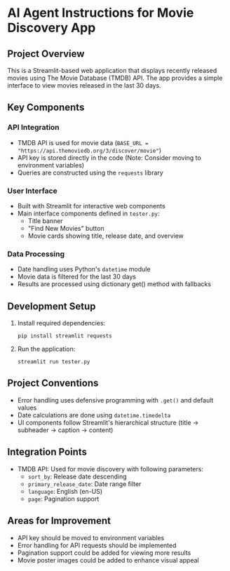 # AI Agent Instructions for Movie Discovery App

## Project Overview
This is a Streamlit-based web application that displays recently released movies using The Movie Database (TMDB) API. The app provides a simple interface to view movies released in the last 30 days.

## Key Components

### API Integration
- TMDB API is used for movie data (`BASE_URL = "https://api.themoviedb.org/3/discover/movie"`)
- API key is stored directly in the code (Note: Consider moving to environment variables)
- Queries are constructed using the `requests` library

### User Interface
- Built with Streamlit for interactive web components
- Main interface components defined in `tester.py`:
  - Title banner
  - "Find New Movies" button
  - Movie cards showing title, release date, and overview

### Data Processing
- Date handling uses Python's `datetime` module
- Movie data is filtered for the last 30 days
- Results are processed using dictionary get() method with fallbacks

## Development Setup
1. Install required dependencies:
   ```
   pip install streamlit requests
   ```
2. Run the application:
   ```
   streamlit run tester.py
   ```

## Project Conventions
- Error handling uses defensive programming with `.get()` and default values
- Date calculations are done using `datetime.timedelta`
- UI components follow Streamlit's hierarchical structure (title → subheader → caption → content)

## Integration Points
- TMDB API: Used for movie discovery with following parameters:
  - `sort_by`: Release date descending
  - `primary_release_date`: Date range filter
  - `language`: English (en-US)
  - `page`: Pagination support

## Areas for Improvement
- API key should be moved to environment variables
- Error handling for API requests should be implemented
- Pagination support could be added for viewing more results
- Movie poster images could be added to enhance visual appeal